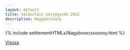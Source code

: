 ```yaml
---
layout: default
title: Választási névjegyzék 2022
description: Nagybörzsöny
---
```


{% include settlementHTMLs/Nagybooxrzsooxny.html %}

[Vissza](./)